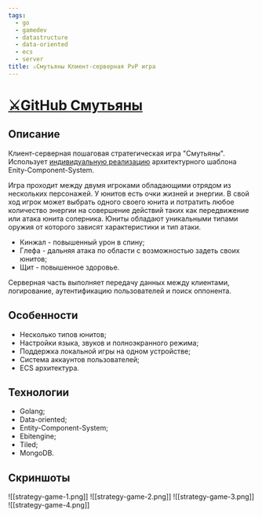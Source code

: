 ```yaml
---
tags:
  - go
  - gamedev
  - datastructure
  - data-oriented
  - ecs
  - server
title: ⚔️Смутьяны Клиент-серверная PvP игра
---
```

# [⚔️GitHub Смутьяны](https://github.com/Kanzu32/strategy-game)

## Описание
Клиент-серверная пошаговая стратегическая игра "Смутьяны". Использует [индивидуальную реализацию](/go-ecs) архитектурного шаблона Enity-Component-System.

Игра проходит между двумя игроками обладающими отрядом из нескольких персонажей. У юнитов есть очки жизней и энергии. В свой ход игрок может выбрать одного своего юнита и потратить любое количество энергии на совершение действий таких как передвижение или атака юнита соперника. Юниты обладают уникальными типами оружия от которого зависят характеристики и тип атаки.

* Кинжал - повышенный урон в спину;
* Глефа - дальняя атака по области с возможностью задеть своих юнитов;
* Щит - повышенное здоровье.

Серверная часть выполняет передачу данных между клиентами, логирование, аутентификацию пользователей и поиск оппонента.

## Особенности
* Несколько типов юнитов;
* Настройки языка, звуков и полноэкранного режима;
* Поддержка локальной игры на одном устройстве;
* Система аккаунтов пользователей;
* ECS архитектура.

## Технологии
* Golang;
* Data-oriented;
* Entity-Component-System;
* Ebitengine;
* Tiled;
* MongoDB.


## Скриншоты
![[strategy-game-1.png]]
![[strategy-game-2.png]]
![[strategy-game-3.png]]
![[strategy-game-4.png]]